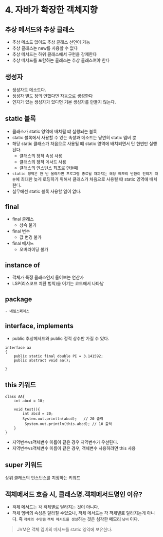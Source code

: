 # 4. 자바가 확장한 객체지향

## 추상 메서드와 추상 클래스
- 추상 메소드 없이도 추상 클래스 선언이 가능
- 추상 클래스는 new를 사용할 수 없다
- 추상 메서드는 하위 클래스에서 구현을 강제한다
- 추상 메서드를 포함하는 클래스는 추상 클래스여야 한다

## 생성자
- 생성자도 메소드다.
- 생성자 별도 정의 안했다면 자동으로 생성한다
- 인자가 있는 생성자가 있다면 기본 생성자를 만들지 않는다.
## static 블록

- 클래스가 static 영역에 배치될 떄 실행되는 블록
- static 블록에서 사용할 수 있는 속성과 메소드는 당연히 static 멤버 뿐
- 해당 static 클래스가 처음으로 사용될 떄 static 영역에 배치되면서 단 한번만 실행된다.
    - 클래스의 정적 속성 사용
    - 클래스의 정적 메서드 사용
    - 클래스의 인스턴스 최초로 만들때
- `static 영역은 한 번 올라가면 프로그램 종료될 때까지는 해당 메모리 반환이 안되기 때문`에 최대한 늦게 로딩하기 위해서 클래스가 처음으로 사용될 떄 static 영역에 배치한다.
- 실무에선 static 블록 사용할 일이 없다.
## final
- final 클래스
    - 상속 불가
- final 변수
    - 값 변경 불가
- final 메서드
    - 오버라이딩 불가
## instance of
- 객체가 특정 클래스인지 물어보는 연산자
- LSP(리스코프 치환 법칙)을 어기는 코드에서 나타남

## package
    - 네임스페이스

## interface, implements
- public 추상메서드와 public 정적 상수만 가질 수 있다.
```
interface aa
{
    public static final double PI = 3.141592;
    public abstract void aa();

}
```

## this 키워드
```
class AA{
    int abcd = 10;
    
    void test(){
        int abcd = 20;
        System.out.println(abcd);   // 20 출력
         System.out.println(this.abcd); // 10 출력
    }
}
```
- 지역변수vs객체변수 이름이 같은 경우 지역변수가 우선된다.
- 지역변수vs객체변수 이름이 같은 경우, 객체변수 사용하려면 this 사용

## super 키워드
상위 클래스의 인스턴스를 지징하는 키워드

## 객체메서드 호출 시, 클래스명.객체메서드명인 이유?
- 객체 메서드는 각 객체별로 달라지는 것이 아니다.
- 객체 멤버의 속성은 달라질 수있으나, 객체 메서드는 각 객체별로 달라지는게 아니다.
즉 `객체의 수만큼` `객체 메서드를 생성`하는 것은 심각한 메모리 `낭비`
이다.
> JVM은 객체 멤버의 메서드를 static 영역에 보유한다.
